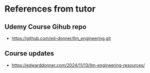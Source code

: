 # References from tutor

## Udemy Course Gihub repo
* https://github.com/ed-donner/llm_engineering.git

## Course updates
* https://edwarddonner.com/2024/11/13/llm-engineering-resources/